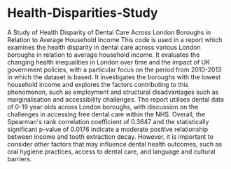 # Health-Disparities-Study
A Study of Health Disparity of Dental Care Across London Boroughs in Relation to Average Household Income
This code is used in a report which examines the health disparity in dental care across various London boroughs in relation to average household income. It evaluates the changing health inequalities in London over time and the impact of UK government policies, with a particular focus on the period from 2010-2013 in which the dataset is based. It investigates the boroughs with the lowest household income and explores the factors contributing to this phenomenon, such as employment and structural disadvantages such as marginalisation and accessibility challenges. The report utilises dental data of 0-19 year olds across London boroughs, with discussion on the challenges in accessing free dental care within the NHS. Overall, the Spearman's rank correlation coefficient of 0.3647 and the statistically significant p-value of 0.0176 indicate a moderate positive relationship between income and tooth extraction decay. However, it is important to consider other factors that may influence dental health outcomes, such as oral hygiene practices, access to dental care, and language and cultural barriers.
